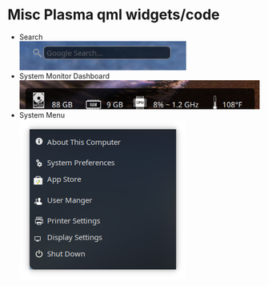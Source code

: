 # Misc Plasma qml widgets/code

* Search <br>
![Search](search.png)
* System Monitor Dashboard <br>
![System dashboard](dashboard.png)
* System Menu <br>
![System menu](system-menu.png)
